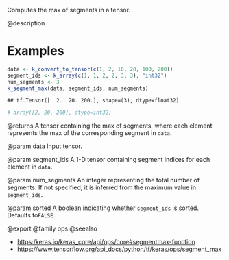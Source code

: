 Computes the max of segments in a tensor.

@description

# Examples

```r
data <- k_convert_to_tensor(c(1, 2, 10, 20, 100, 200))
segment_ids <- k_array(c(1, 1, 2, 2, 3, 3), "int32")
num_segments <- 3
k_segment_max(data, segment_ids, num_segments)
```

```
## tf.Tensor([  2.  20. 200.], shape=(3), dtype=float32)
```

```r
# array([2, 20, 200], dtype=int32)
```

@returns
A tensor containing the max of segments, where each element
represents the max of the corresponding segment in `data`.

@param data
Input tensor.

@param segment_ids
A 1-D tensor containing segment indices for each
element in `data`.

@param num_segments
An integer representing the total number of
segments. If not specified, it is inferred from the maximum
value in `segment_ids`.

@param sorted
A boolean indicating whether `segment_ids` is sorted.
Defaults to`FALSE`.

@export
@family ops
@seealso
+ <https:/keras.io/keras_core/api/ops/core#segmentmax-function>
+ <https://www.tensorflow.org/api_docs/python/tf/keras/ops/segment_max>
